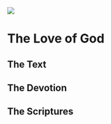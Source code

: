 <img class="intro-right" src="/images/book-ccss-3.jpg">

# The Love of God

## The Text

## The Devotion

## The Scriptures
